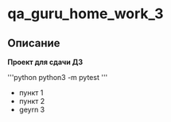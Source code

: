 # qa_guru_home_work_3

## Описание

**Проект для сдачи ДЗ**

'''python
python3 -m pytest
'''
- пункт 1
- пункт 2
- geyrn 3